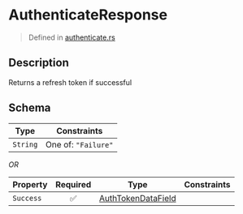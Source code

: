 # AuthenticateResponse
> Defined in [authenticate.rs](../../../../../interface/src/interface/routes/auth/authenticate.rs)

## Description
Returns a refresh token if successful

## Schema

| Type | Constraints |
| --- | --- |
| `String` | One of: `"Failure"` |

*OR*

| Property | Required | Type | Constraints |
| --- | :---: | --- | --- |
| `Success` | ✅ | [AuthTokenDataField](../../../fields/auth_token/AuthTokenDataField.md) |     | 


